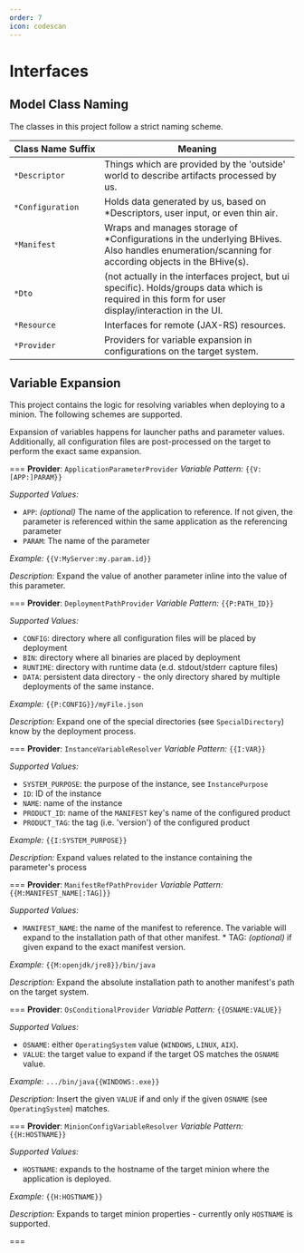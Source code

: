 ```yaml
---
order: 7
icon: codescan
---
```

# Interfaces

## Model Class Naming

The classes in this project follow a strict naming scheme.

Class&nbsp;Name&nbsp;Suffix | Meaning
---                         | ---
`*Descriptor` | Things which are provided by the 'outside' world to describe artifacts processed by us.
`*Configuration` | Holds data generated by us, based on *Descriptors, user input, or even thin air.
`*Manifest` | Wraps and manages storage of *Configurations in the underlying BHives. Also handles enumeration/scanning for according objects in the BHive(s).
`*Dto` | (not actually in the interfaces project, but ui specific). Holds/groups data which is required in this form for user display/interaction in the UI.
`*Resource` | Interfaces for remote (JAX-RS) resources.
`*Provider` | Providers for variable expansion in configurations on the target system.

## Variable Expansion

This project contains the logic for resolving variables when deploying to a minion. The following schemes are supported.

Expansion of variables happens for launcher paths and parameter values. Additionally, all configuration files are post-processed on the target to perform the exact same expansion.

=== **Provider**: `ApplicationParameterProvider`
_Variable Pattern:_ `{{V:[APP:]PARAM}}` 

_Supported Values:_
* `APP`: _(optional)_ The name of the application to reference. If not given, the parameter is referenced within the same application as the referencing parameter 
* `PARAM`: The name of the parameter

_Example:_ `{{V:MyServer:my.param.id}}`

_Description:_ Expand the value of another parameter inline into the value of this parameter. 

=== **Provider**: `DeploymentPathProvider`
_Variable Pattern:_ `{{P:PATH_ID}}`

_Supported Values:_
* `CONFIG`: directory where all configuration files will be placed by deployment 
* `BIN`: directory where all binaries are placed by deployment 
* `RUNTIME`: directory with runtime data (e.d. stdout/stderr capture files) 
* `DATA`: persistent data directory - the only directory shared by multiple deployments of the same instance.

_Example:_ `{{P:CONFIG}}/myFile.json`

_Description:_ Expand one of the special directories (see `SpecialDirectory`) know by the deployment process.

=== **Provider**: `InstanceVariableResolver`
_Variable Pattern:_ `{{I:VAR}}`

_Supported Values:_
* `SYSTEM_PURPOSE`: the purpose of the instance, see `InstancePurpose` 
* `ID`: ID of the instance 
* `NAME`: name of the instance 
* `PRODUCT_ID`: name of the `MANIFEST` key's name of the configured product 
* `PRODUCT_TAG`: the tag (i.e. 'version') of the configured product

_Example:_ `{{I:SYSTEM_PURPOSE}}`

_Description:_ Expand values related to the instance containing the parameter's process

=== **Provider**: `ManifestRefPathProvider`
_Variable Pattern:_ `{{M:MANIFEST_NAME[:TAG]}}`

_Supported Values:_
* `MANIFEST_NAME`: the name of the manifest to reference. The variable will expand to the installation path of that other manifest. * TAG: _(optional)_ if given expand to the exact manifest version.

_Example:_ `{{M:openjdk/jre8}}/bin/java`

_Description:_ Expand the absolute installation path to another manifest's path on the target system.

=== **Provider**: `OsConditionalProvider`
_Variable Pattern:_ `{{OSNAME:VALUE}}`

_Supported Values:_
* `OSNAME`: either `OperatingSystem` value (`WINDOWS`, `LINUX`, `AIX`).
* `VALUE`: the target value to expand if the target OS matches the `OSNAME` value.

_Example:_ `.../bin/java{{WINDOWS:.exe}}`

_Description:_ Insert the given `VALUE` if and only if the given `OSNAME` (see `OperatingSystem`) matches.

=== **Provider**: `MinionConfigVariableResolver`
_Variable Pattern:_ `{{H:HOSTNAME}}`

_Supported Values:_
* `HOSTNAME`: expands to the hostname of the target minion where the application is deployed.

_Example:_ `{{H:HOSTNAME}}`

_Description:_ Expands to target minion properties - currently only `HOSTNAME` is supported.

===
